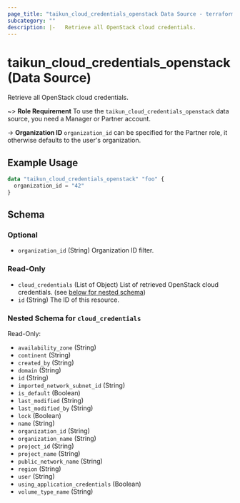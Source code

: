 ```yaml
---
page_title: "taikun_cloud_credentials_openstack Data Source - terraform-provider-taikun"
subcategory: ""
description: |-   Retrieve all OpenStack cloud credentials.
---
```


# taikun_cloud_credentials_openstack (Data Source)

Retrieve all OpenStack cloud credentials.

~> **Role Requirement** To use the `taikun_cloud_credentials_openstack` data source, you need a Manager or Partner account.

-> **Organization ID** `organization_id` can be specified for the Partner role, it otherwise defaults to the user's organization.

## Example Usage

```terraform
data "taikun_cloud_credentials_openstack" "foo" {
  organization_id = "42"
}
```

<!-- schema generated by tfplugindocs -->
## Schema

### Optional

- `organization_id` (String) Organization ID filter.

### Read-Only

- `cloud_credentials` (List of Object) List of retrieved OpenStack cloud credentials. (see [below for nested schema](#nestedatt--cloud_credentials))
- `id` (String) The ID of this resource.

<a id="nestedatt--cloud_credentials"></a>
### Nested Schema for `cloud_credentials`

Read-Only:

- `availability_zone` (String)
- `continent` (String)
- `created_by` (String)
- `domain` (String)
- `id` (String)
- `imported_network_subnet_id` (String)
- `is_default` (Boolean)
- `last_modified` (String)
- `last_modified_by` (String)
- `lock` (Boolean)
- `name` (String)
- `organization_id` (String)
- `organization_name` (String)
- `project_id` (String)
- `project_name` (String)
- `public_network_name` (String)
- `region` (String)
- `user` (String)
- `using_application_credentials` (Boolean)
- `volume_type_name` (String)


